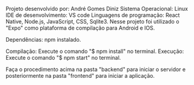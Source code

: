 Projeto desenvolvido por: André Gomes Diniz
Sistema Operacional: Linux
IDE de desenvolvimento: VS code
Linguagens de programação: React Native, Node.js, JavaScript, CSS, Sqlite3.
Nesse projeto foi utilizado o "Expo" como plataforma de compilação para Android e IOS.

Dependências: npm instalado.

Compilação: Execute o comando "$ npm install" no terminal.
Execução: Execute o comando "$ npm start" no terminal.

Faça o procedimento acima na pasta "backend" para iniciar o servidor e posteriormente na pasta "frontend" para iniciar
a aplicação.


